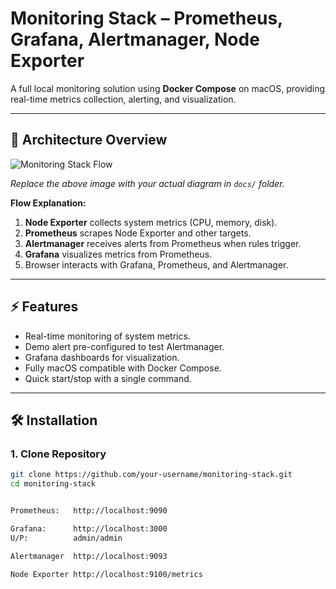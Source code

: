 # Monitoring Stack – Prometheus, Grafana, Alertmanager, Node Exporter

A full local monitoring solution using **Docker Compose** on macOS, providing real-time metrics collection, alerting, and visualization.

---

## 🧩 Architecture Overview

![Monitoring Stack Flow](./docs/monitoring-flow.png)

*Replace the above image with your actual diagram in `docs/` folder.*

**Flow Explanation:**

1. **Node Exporter** collects system metrics (CPU, memory, disk).  
2. **Prometheus** scrapes Node Exporter and other targets.  
3. **Alertmanager** receives alerts from Prometheus when rules trigger.  
4. **Grafana** visualizes metrics from Prometheus.  
5. Browser interacts with Grafana, Prometheus, and Alertmanager.

---

## ⚡ Features

- Real-time monitoring of system metrics.  
- Demo alert pre-configured to test Alertmanager.  
- Grafana dashboards for visualization.  
- Fully macOS compatible with Docker Compose.  
- Quick start/stop with a single command.

---

## 🛠️ Installation

### 1. Clone Repository

```bash
git clone https://github.com/your-username/monitoring-stack.git
cd monitoring-stack


Prometheus:   http://localhost:9090 

Grafana:      http://localhost:3000
U/P:          admin/admin

Alertmanager  http://localhost:9093

Node Exporter http://localhost:9100/metrics
